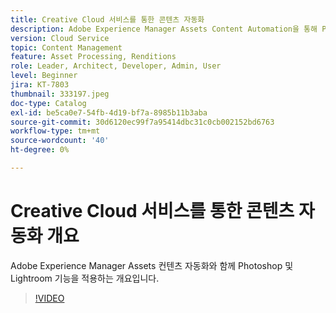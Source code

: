 ```yaml
---
title: Creative Cloud 서비스를 통한 콘텐츠 자동화
description: Adobe Experience Manager Assets Content Automation을 통해 Photoshop 및 Lightroom 기능을 적용합니다.
version: Cloud Service
topic: Content Management
feature: Asset Processing, Renditions
role: Leader, Architect, Developer, Admin, User
level: Beginner
jira: KT-7803
thumbnail: 333197.jpeg
doc-type: Catalog
exl-id: be5ca0e7-54fb-4d19-bf7a-8985b11b3aba
source-git-commit: 30d6120ec99f7a95414dbc31c0cb002152bd6763
workflow-type: tm+mt
source-wordcount: '40'
ht-degree: 0%

---
```


# Creative Cloud 서비스를 통한 콘텐츠 자동화 개요

Adobe Experience Manager Assets 컨텐츠 자동화와 함께 Photoshop 및 Lightroom 기능을 적용하는 개요입니다.

>[!VIDEO](https://video.tv.adobe.com/v/333197?quality=12&learn=on)
